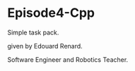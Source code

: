 # Episode4-Cpp
Simple task pack.

given by Edouard Renard.

Software Engineer and Robotics Teacher.
